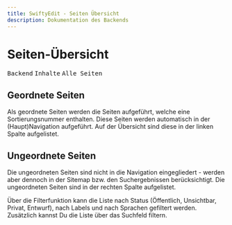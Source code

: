 ```yaml
---
title: SwiftyEdit - Seiten Übersicht
description: Dokumentation des Backends
---
```


# Seiten-Übersicht

<kbd>Backend</kbd> <kbd>Inhalte</kbd> <kbd>Alle Seiten</kbd>

## Geordnete Seiten
Als geordnete Seiten werden die Seiten aufgeführt, welche eine Sortierungsnummer enthalten. Diese Seiten werden automatisch in der (Haupt)Navigation aufgeführt. Auf der Übersicht sind diese in der linken Spalte aufgelistet.

## Ungeordnete Seiten
Die ungeordneten Seiten sind nicht in die Navigation eingegliedert - werden aber dennoch in der Sitemap bzw. den Suchergebnissen berücksichtigt. Die ungeordneten Seiten sind in der rechten Spalte aufgelistet.

Über die Filterfunktion kann die Liste nach Status (Öffentlich, Unsichtbar, Privat, Entwurf), nach Labels und nach Sprachen gefiltert werden. Zusätzlich kannst Du die Liste über das Suchfeld filtern.